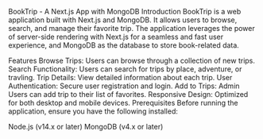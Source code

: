BookTrip - A Next.js App with MongoDB
Introduction
BookTrip is a web application built with Next.js and MongoDB. It allows users to browse, search, and manage their favorite trip. The application leverages the power of server-side rendering with Next.js for a seamless and fast user experience, and MongoDB as the database to store book-related data.

Features
Browse Trips: Users can browse through a collection of new trips.
Search Functionality: Users can search for trips by place, adventure, or travling.
Trip Details: View detailed information about each trip.
User Authentication: Secure user registration and login.
Add to Trips: Admin Users can add trip to their list of favorites.
Responsive Design: Optimized for both desktop and mobile devices.
Prerequisites
Before running the application, ensure you have the following installed:

Node.js (v14.x or later)
MongoDB (v4.x or later)